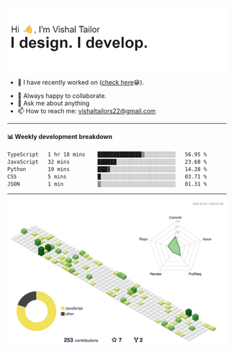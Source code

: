 ![Hi, I'm Vishal Tailor. I design. I develop.](https://github.com/vishaltailors/vishaltailors/blob/main/header.png?raw=true)

- 🔭 I have recently worked on ([check here](https://vishaltailor.com)😁).
<!-- - 🎦 Currently watching: JavaScript: The Hard Parts By Will Sentance. -->
- 👯 Always happy to collaborate.
- 💬 Ask me about anything
- 📫 How to reach me: <a href="mailto:vishaltailors22@gmail.com">vishaltailors22@gmail.com</a>

<hr /> 
<h4>📊 Weekly development breakdown</h4>
<!--START_SECTION:waka-->

```txt
TypeScript   1 hr 18 mins    ██████████████▒░░░░░░░░░░   56.95 %
JavaScript   32 mins         ██████░░░░░░░░░░░░░░░░░░░   23.68 %
Python       19 mins         ███▓░░░░░░░░░░░░░░░░░░░░░   14.28 %
CSS          5 mins          █░░░░░░░░░░░░░░░░░░░░░░░░   03.71 %
JSON         1 min           ▒░░░░░░░░░░░░░░░░░░░░░░░░   01.31 %
```

<!--END_SECTION:waka-->
<hr /> 

![](./profile-3d-contrib/profile-green-animate.svg)
